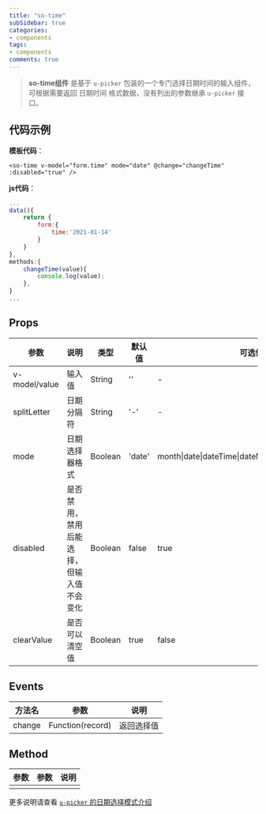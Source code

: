```yaml
---
title: "so-time"
subSidebar: true
categories:
- components
tags:
- components
comments: true
---
```


>**so-time组件** 是基于 `u-picker` 包装的一个专门选择日期时间的输入组件，可根据需要返回 日期时间 格式数据，没有列出的参数继承 `u-picker` 接口。

## 代码示例

**模板代码**：

```vue
<so-time v-model="form.time" mode="date" @change="changeTime" :disabled="true" />
```

**js代码**：

```javascript
...
data(){
    return {
        form:{
            time:'2021-01-14'
        }
    }
},
methods:{
	changeTime(value){
        console.log(value);
    },
}
...
```

## Props

| 参数          | 说明                                     | 类型    | 默认值 | 可选值                                              |
| ------------- | ---------------------------------------- | ------- | ------ | --------------------------------------------------- |
| v-model/value | 输入值                                   | String  | ''     | -                                                   |
| splitLetter   | 日期分隔符                               | String  | '-'    | -                                                   |
| mode          | 日期选择器格式                           | Boolean | 'date' | month\|date\|dateTime\|dateMinute\|time\|hourMinute |
| disabled      | 是否禁用，禁用后能选择，但输入值不会变化 | Boolean | false  | true                                                |
| clearValue    | 是否可以清空值                           | Boolean | true   | false                                               |

## Events

| 方法名 | 参数             | 说明       |
| ------ | ---------------- | ---------- |
| change | Function(record) | 返回选择值 |



## Method

| 参数 | 参数 | 说明 |
| ---- | ---- | ---- |
|      |      |      |

更多说明请查看 [`u-picker` 的日期选择模式介绍](https://www.uviewui.com/components/picker.html)